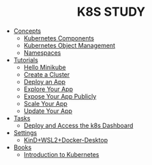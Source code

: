 <h1 align="center">
  <b>K8S STUDY</b>
</h1>

- [Concepts](Concepts)
  - [Kubernetes Components](Concepts/Kubernetes%20Components.md#kubernetes-components)
  - [Kubernetes Object Management](Concepts/Kubernetes%20Object%20Management.md#kubernetes-object-management)
  - [Namespaces](Concepts/Namespaces.md#namespaces)
- [Tutorials](Tutorials)
  - [Hello Minikube](Tutorials/Hello%20Minikube.md#create-a-minikube-cluster)
  - [Create a Cluster](Tutorials/Create%20a%20Cluster.md#create-a-cluster)
  - [Deploy an App](Tutorials/Deploy%20an%20App.md#deploy-an-app)
  - [Explore Your App](Tutorials/Explore%20Your%20App.md#explore-your-app)
  - [Expose Your App Publicly](Tutorials/Expose%20Your%20App%20Publicly.md#expose-your-app-publicly)
  - [Scale Your App](Tutorials/Scale%20Your%20App.md#scale-your-app)
  - [Update Your App](Tutorials/Update%20Your%20App.md#update-your-app)
- [Tasks](Tasks)
  - [Deploy and Access the k8s Dashboard](Tasks/Deploy%20and%20Access%20the%20k8s%20Dashboard.md#deploy-and-access-the-kubernetes-dashboard)
- [Settings](Settings)
  - [KinD+WSL2+Docker-Desktop](Settings/KinD%2BWSL2%2BDocker-Desktop.md#kind--wsl2--docker-desktop)
- [Books](Books)
  - [Introduction to Kubernetes](Books/%EC%BF%A0%EB%B2%84%EB%84%A4%ED%8B%B0%EC%8A%A4%20%EC%9E%85%EB%AC%B8.md#pod)
